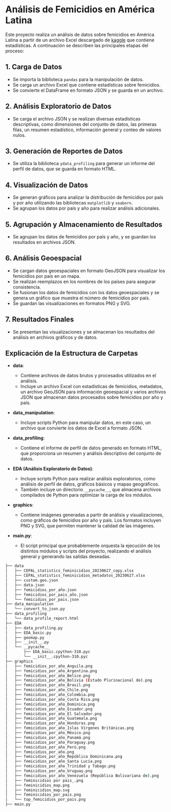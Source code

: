 # Análisis de Femicidios en América Latina

Este proyecto realiza un análisis de datos sobre femicidios en América Latina a partir de un archivo Excel descargado de [kaggle](https://www.kaggle.com/datasets/natalyreguerin/femicides-in-lac) que contiene estadísticas. A continuación se describen las principales etapas del proceso:

## 1. Carga de Datos
- Se importa la biblioteca `pandas` para la manipulación de datos.
- Se carga un archivo Excel que contiene estadísticas sobre femicidios.
- Se convierte el DataFrame en formato JSON y se guarda en un archivo.

## 2. Análisis Exploratorio de Datos
- Se carga el archivo JSON y se realizan diversas estadísticas descriptivas, como dimensiones del conjunto de datos, las primeras filas, un resumen estadístico, información general y conteo de valores nulos.

## 3. Generación de Reportes de Datos
- Se utiliza la biblioteca `ydata_profiling` para generar un informe del perfil de datos, que se guarda en formato HTML.

## 4. Visualización de Datos
- Se generan gráficos para analizar la distribución de femicidios por país y por año utilizando las bibliotecas `matplotlib` y `seaborn`.
- Se agrupan los datos por país y año para realizar análisis adicionales.

## 5. Agrupación y Almacenamiento de Resultados
- Se agrupan los datos de femicidios por país y año, y se guardan los resultados en archivos JSON.

## 6. Análisis Geoespacial
- Se cargan datos geoespaciales en formato GeoJSON para visualizar los femicidios por país en un mapa.
- Se realizan reemplazos en los nombres de los países para asegurar consistencia.
- Se fusionan los datos de femicidios con los datos geoespaciales y se genera un gráfico que muestra el número de femicidios por país.
- Se guardan las visualizaciones en formatos PNG y SVG.

## 7. Resultados Finales
- Se presentan las visualizaciones y se almacenan los resultados del análisis en archivos gráficos y de datos.

## Explicación de la Estructura de Carpetas

- **data**: 
  - Contiene archivos de datos brutos y procesados utilizados en el análisis.
  - Incluye un archivo Excel con estadísticas de femicidios, metadatos, un archivo GeoJSON para información geoespacial y varios archivos JSON que almacenan datos procesados sobre femicidios por año y país.

- **data_manipulation**: 
  - Incluye scripts Python para manipular datos, en este caso, un archivo que convierte los datos de Excel a formato JSON.

- **data_profiling**: 
  - Contiene el informe de perfil de datos generado en formato HTML, que proporciona un resumen y análisis descriptivo del conjunto de datos.

- **EDA (Análisis Exploratorio de Datos)**:
  - Incluye scripts Python para realizar análisis exploratorios, como análisis de perfil de datos, gráficos básicos y mapas geográficos.
  - También incluye un directorio `__pycache__`, que almacena archivos compilados de Python para optimizar la carga de los módulos.

- **graphics**: 
  - Contiene imágenes generadas a partir de análisis y visualizaciones, como gráficos de femicidios por año y país. Los formatos incluyen PNG y SVG, que permiten mantener la calidad de las imágenes.

- **main.py**: 
  - El script principal que probablemente orquesta la ejecución de los distintos módulos y scripts del proyecto, realizando el análisis general y generando las salidas deseadas.

```bash
├── data
│   ├── CEPAL_statistics_feminicidios_20230627_copy.xlsx
│   ├── CEPAL_statistics_feminicidios_metadatos_20230627.xlsx
│   ├── custom.geo.json
│   ├── data.json
│   ├── femicidios_por_año.json
│   ├── femicidios_por_pais_año.json
│   └── femicidios_por_pais.json
├── data_manipulation
│   └── convert_to_json.py
├── data_profiling
│   └── data_profile_report.html
├── EDA
│   ├── data_profiling.py
│   ├── EDA_basic.py
│   ├── geomap.py
│   ├── __init__.py
│   └── __pycache__
│       ├── EDA_basic.cpython-310.pyc
│       └── __init__.cpython-310.pyc
├── graphics
│   ├── femicidios_por_año_Anguila.png
│   ├── femicidios_por_año_Argentina.png
│   ├── femicidios_por_año_Belice.png
│   ├── femicidios_por_año_Bolivia (Estado Plurinacional de).png
│   ├── femicidios_por_año_Brasil.png
│   ├── femicidios_por_año_Chile.png
│   ├── femicidios_por_año_Colombia.png
│   ├── femicidios_por_año_Costa Rica.png
│   ├── femicidios_por_año_Dominica.png
│   ├── femicidios_por_año_Ecuador.png
│   ├── femicidios_por_año_El Salvador.png
│   ├── femicidios_por_año_Guatemala.png
│   ├── femicidios_por_año_Honduras.png
│   ├── femicidios_por_año_Islas Vírgenes Británicas.png
│   ├── femicidios_por_año_México.png
│   ├── femicidios_por_año_Panamá.png
│   ├── femicidios_por_año_Paraguay.png
│   ├── femicidios_por_año_Perú.png
│   ├── femicidios_por_año.png
│   ├── femicidios_por_año_República Dominicana.png
│   ├── femicidios_por_año_Santa Lucía.png
│   ├── femicidios_por_año_Trinidad y Tabago.png
│   ├── femicidios_por_año_Uruguay.png
│   ├── femicidios_por_año_Venezuela (República Bolivariana de).png
│   ├── feminicidios por pais_.png
│   ├── feminicidios_map.png
│   ├── feminicidios_map.svg
│   ├── feminicidios_por_pais.png
│   └── top_femicidios_por_pais.png
├── main.py

```